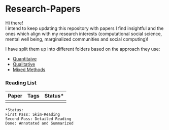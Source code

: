 # Research-Papers
Hi there!\
I intend to keep updating this repository with papers I find insightful and the ones which align with my research interests (computational social science, mental well being, marginalized communities and social computing)!

I have split them up into different folders based on the approach they use:
- [Quantitaive](https://github.com/epicalyx/Research-Papers/tree/master/Quantitative) 
- [Qualitative](https://github.com/epicalyx/Research-Papers/tree/master/Qualitative)
- [Mixed Methods](https://github.com/epicalyx/Research-Papers/tree/master/Mixed%20Methods)

### Reading List
| Paper | Tags | Status* |
| --- | --- | --- |
| []() | | |

```
*Status:
First Pass: Skim-Reading
Second Pass: Detailed Reading
Done: Annotated and Summarized
```
